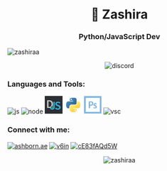 <h1 align="center">🌙 Zashira</h1>
<h3 align="center">Python/JavaScript Dev</h3>

<p align="left"> <img src="https://komarev.com/ghpvc/?username=zashiraa&label=Profile%20views&color=0e75b6&style=flat" alt="zashiraa" /> </p>
<p align="center"> <img src="https://discord.c99.nl/widget/theme-3/984614990910722049.png" alt="discord" /> </p>
<h3 align="left">Languages and Tools:</h3>
<p align="left"> <img src="https://upload.wikimedia.org/wikipedia/commons/6/6a/JavaScript-logo.png" alt="js" width="40" height="40">
  <img src="https://cdn.iconscout.com/icon/free/png-256/node-js-1174925.png" alt="node" width="40" height="40">
  <img src="https://raw.githubusercontent.com/github/explore/888aa7196bdda1de09e848148fc5929ccfe49ab6/topics/discord-js/discord-js.png" alt="djs" width="40" height="40">
  <img src="https://raw.githubusercontent.com/devicons/devicon/master/icons/python/python-original.svg" alt="python" width="40" height="40">
  <img src="https://raw.githubusercontent.com/devicons/devicon/master/icons/photoshop/photoshop-line.svg" alt="photoshop" width="40" height="40">
  <img src="https://upload.wikimedia.org/wikipedia/commons/thumb/9/9a/Visual_Studio_Code_1.35_icon.svg/2048px-Visual_Studio_Code_1.35_icon.svg.png" alt="vsc" width="40" height="40">


<h3 align="left">Connect with me:</h3>
<p align="left">
<a href="https://instagram.com/ashborn.ae" target="blank"><img align="center" src="https://raw.githubusercontent.com/rahuldkjain/github-profile-readme-generator/master/src/images/icons/Social/instagram.svg" alt="ashborn.ae" height="30" width="40" /></a>
<a href="https://www.youtube.com/c/v6in" target="blank"><img align="center" src="https://raw.githubusercontent.com/rahuldkjain/github-profile-readme-generator/master/src/images/icons/Social/youtube.svg" alt="v6in" height="30" width="40" /></a>
<a href="https://discord.gg/cE83fAQd5W" target="blank"><img align="center" src="https://raw.githubusercontent.com/rahuldkjain/github-profile-readme-generator/master/src/images/icons/Social/discord.svg" alt="cE83fAQd5W" height="30" width="40" /></a>
</p>


<p align="center"> <img align="center" src="https://github-readme-stats.vercel.app/api?username=zashiraa&show_icons=true&locale=en" alt="zashiraa" /></p>
